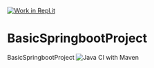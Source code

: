 [![Work in Repl.it](https://classroom.github.com/assets/work-in-replit-14baed9a392b3a25080506f3b7b6d57f295ec2978f6f33ec97e36a161684cbe9.svg)](https://classroom.github.com/online_ide?assignment_repo_id=2830882&assignment_repo_type=AssignmentRepo)
# BasicSpringbootProject
BasicSpringbootProject
![Java CI with Maven](https://github.com/mlozan54/BasicSpringbootProject/workflows/Java%20CI%20with%20Maven/badge.svg)
